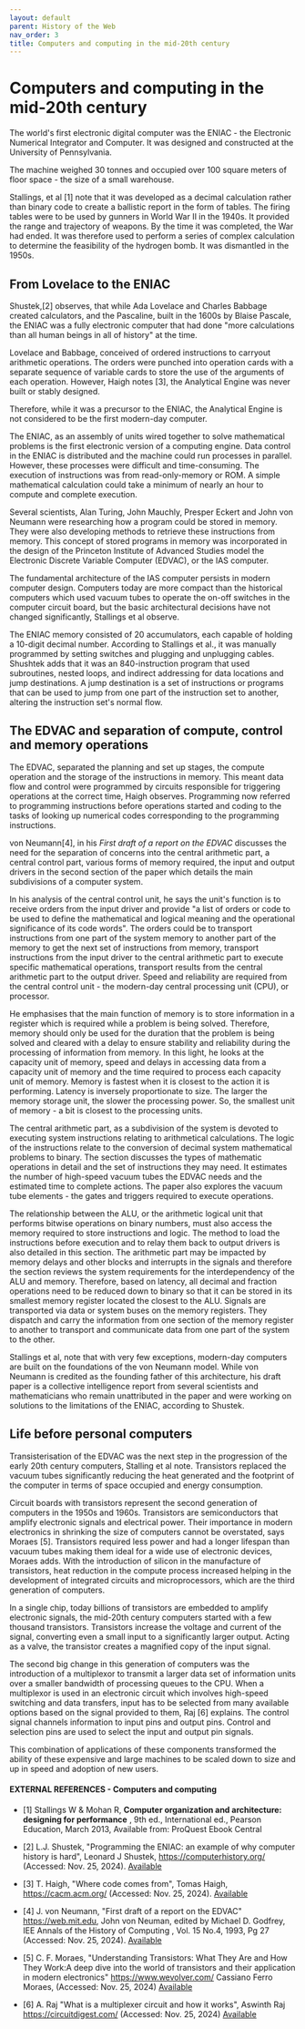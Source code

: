 ```yaml
---
layout: default
parent: History of the Web
nav_order: 3
title: Computers and computing in the mid-20th century
---
```


# Computers and computing in the mid-20th century

The world's first electronic digital computer was the ENIAC - the Electronic Numerical Integrator and Computer. It was designed and constructed at the University of Pennsylvania.

The machine weighed 30 tonnes and occupied over 100 square meters of floor space - the size of a small warehouse. 

Stallings, et al [1] note that it was developed as a decimal calculation rather than binary code to create a ballistic report in the form of tables. The firing tables were to be used by gunners in World War II in the 1940s. It provided the range and trajectory of weapons. By the time it was completed, the War had ended. It was therefore used to perform a series of complex calculation to determine the feasibility of the hydrogen bomb. It was dismantled in the 1950s.

## From Lovelace to the ENIAC

Shustek,[2] observes, that while Ada Lovelace and Charles Babbage created calculators, and the Pascaline, built in the 1600s by Blaise Pascale, the ENIAC was a fully electronic computer that had done "more calculations than all human beings in all of history" at the time.

Lovelace and Babbage, conceived of ordered instructions to carryout arithmetic operations. The orders were punched into operation cards with a separate sequence of variable cards to store the use of the arguments of each operation. However, Haigh notes [3], the Analytical Engine was never built or stably designed.

Therefore, while it was a precursor to the ENIAC, the Analytical Engine is not considered to be the first modern-day computer. 

The ENIAC, as an assembly of units wired together to solve mathematical problems is the first electronic version of a computing engine. Data control in the ENIAC is distributed and the machine could run processes in parallel. However, these processes were difficult and time-consuming. The execution of instructions was from read-only-memory or ROM. A simple mathematical calculation could take a minimum of nearly an hour to compute and complete execution.

Several scientists, Alan Turing, John Mauchly, Presper Eckert and John von Neumann were researching how a program could be stored in memory.  They were also developing methods to retrieve these instructions from memory. This concept of stored programs in memory was incorporated in the design of the Princeton Institute of Advanced Studies model the Electronic Discrete Variable Computer (EDVAC), or the IAS computer.

The fundamental architecture of the IAS computer persists in modern computer design. Computers today are more compact than the historical computers which used vacuum tubes to operate the on-off switches in the computer circuit board, but the basic architectural decisions have not changed significantly, Stallings et al observe.

The ENIAC memory consisted of 20 accumulators, each capable of holding a 10-digit decimal number. According to Stallings et al., it was manually programmed by setting switches and plugging and unplugging cables. Shushtek adds that it was an 840-instruction program that used subroutines, nested loops, and indirect addressing for data locations and jump destinations. A jump destination is a set of instructions or programs that can be used to jump from one part of the instruction set to another, altering the instruction set's normal flow.

## The EDVAC and separation of compute, control and memory operations

The EDVAC, separated the planning and set up stages, the compute operation and the storage of the instructions in memory. This meant data flow and control were programmed by circuits responsible for triggering operations at the correct time, Haigh observes. Programming now referred to programming instructions before operations started and coding to the tasks of looking up numerical codes corresponding to the programming instructions.

von Neumann[4], in his _First draft of a report on the EDVAC_ discusses the need for the separation of concerns into the central arithmetic part, a central control part, various forms of memory required, the input and output drivers in the second section of the paper which details the main subdivisions of a computer system.

In his analysis of the central control unit, he says the unit's function is to receive orders from the input driver and provide "a list of orders or code to be used to define the mathematical and logical meaning and the operational significance of its code words". The orders could be to transport instructions from one part of the system memory to another part of the memory to get the next set of instructions from memory, transport instructions from the input driver to the central arithmetic part to execute specific mathematical operations, transport results from the central arithmetic part to the output driver. Speed and reliability are required from the central control unit - the modern-day central processing unit (CPU), or processor.

He emphasises that the main function of memory is to store information in a register which is required while a problem is being solved. Therefore, memory should only be used for the duration that the problem is being solved and cleared with a delay to ensure stability and reliability during the processing of information from memory. In this light, he looks at the capacity unit of memory, speed and delays in accessing data from a capacity unit of memory and the time required to process each capacity unit of memory. Memory is fastest when it is closest to the action it is performing. Latency is inversely proportionate to size. The larger the memory storage unit, the slower the processing power. So, the smallest unit of memory - a bit is closest to the processing units.

The central arithmetic part, as a subdivision of the system is devoted to executing system instructions relating to arithmetical calculations. The logic of the instructions relate to the conversion of decimal system mathematical problems to binary. The section discusses the types of mathematic operations in detail and the set of instructions they may need. It estimates the number of high-speed vacuum tubes the EDVAC needs and the estimated time to complete actions. The paper also explores the vacuum tube elements - the gates and triggers required to execute operations. 

The relationship between the ALU, or the arithmetic logical unit that performs bitwise operations on binary numbers, must also access the memory required to store instructions and logic. The method to load the instructions before execution and to relay them back to output drivers is also detailed in this section. The arithmetic part may be impacted by memory delays and other blocks and interrupts in the signals and therefore the section reviews the system requirements for the interdependency of the ALU and memory. Therefore, based on latency, all decimal and fraction operations need to be reduced down to binary so that it can be stored in its smallest memory register located the closest to the ALU. Signals are transported via data or system buses on the memory registers. They dispatch and carry the information from one section of the memory register to another to transport and communicate data from one part of the system to the other.

Stallings et al, note that with very few exceptions, modern-day computers are built on the foundations of the von Neumann model. While von Neumann is credited as the founding father of this architecture, his draft paper is a collective intelligence report from several scientists and mathematicians who remain unattributed in the paper and were working on solutions to the limitations of the ENIAC, according to Shustek.

## Life before personal computers

Transisterisation of the EDVAC was the next step in the progression of the early 20th century computers, Stalling et al note. Transistors replaced the vacuum tubes significantly reducing the heat generated and the footprint of the computer in terms of space occupied and energy consumption. 

Circuit boards with transistors represent the second generation of computers in the 1950s and 1960s. Transistors are semiconductors that amplify electronic signals and electrical power. Their importance in modern electronics in shrinking the size of computers cannot be overstated, says Moraes [5]. Transistors required less power and had a longer lifespan than vacuum tubes making them ideal for a wide use of electronic devices, Moraes adds. With the introduction of silicon in the manufacture of transistors, heat reduction in the compute process increased helping in the development of integrated circuits and microprocessors, which are the third generation of computers. 

In a single chip, today billions of transistors are embedded to amplify electronic signals, the mid-20th century computers started with a few thousand transistors. Transistors increase the voltage and current of the signal, converting even a small input to a significantly larger output.  Acting as a valve, the transistor creates a magnified copy of the input signal.

The second big change in this generation of computers was the introduction of a multiplexor to transmit a larger data set of information units over a smaller bandwidth of processing queues to the CPU. When a multiplexor is used in an electronic circuit which involves high-speed switching and data transfers, input has to be selected from many available options based on the signal provided to them, Raj [6] explains. The control signal channels information to input pins and output pins. Control and selection pins are used to select the input and output pin signals.

This combination of applications of these components transformed the ability of these expensive and large machines to be scaled down to size and up in speed and adoption of new users.

#### EXTERNAL REFERENCES - Computers and computing

- [1]  Stallings W & Mohan R, __Computer organization and architecture: designing for performance__ , 9th ed., International ed., Pearson Education, March 2013, Available from: ProQuest Ebook Central

- [2] L.J. Shustek,  "Programming the ENIAC: an example of why computer history is hard", Leonard J Shustek, https://computerhistory.org/ (Accessed: Nov. 25, 2024). [Available](https://computerhistory.org/blog/programming-the-eniac-an-example-of-why-computer-history-is-hard/)  

- [3] T. Haigh, "Where code comes from", Tomas Haigh,  https://cacm.acm.org/  (Accessed: Nov. 25, 2024). [Available](https://cacm.acm.org/opinion/where-code-comes-from/ )

- [4] J. von Neumann,  "First draft of a report on the EDVAC" https://web.mit.edu, John von Neuman, edited by Michael D. Godfrey, IEE Annals of the History of Computing , Vol. 15 No.4, 1993, Pg 27 (Accessed: Nov. 25, 2024). [Available](https://web.mit.edu/STS.035/www/PDFs/edvac.pdf)

- [5] C. F. Moraes, "Understanding Transistors: What They Are and How They Work:A deep dive into the world of transistors and their application in modern electronics" https://www.wevolver.com/ Cassiano Ferro Moraes,  (Accessed: Nov. 25, 2024) [Available](https://www.wevolver.com/article/understanding-transistors-what-they-are-and-how-they-work )

- [6] A. Raj "What is a multiplexer circuit and how it works", Aswinth Raj https://circuitdigest.com/ (Accessed: Nov. 25, 2024) [Available](https://circuitdigest.com/tutorial/what-is-multiplexer-circuit-and-how-it-works)